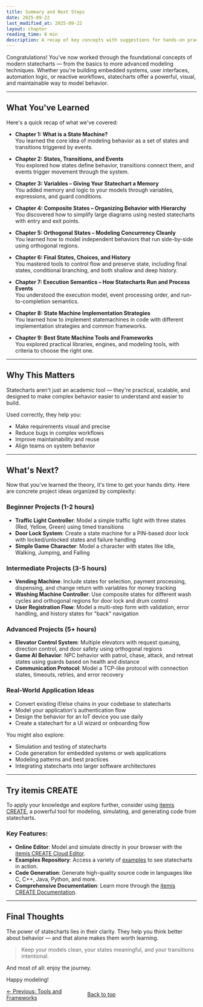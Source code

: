```yaml
---
title: Summary and Next Steps
date: 2025-09-22
last_modified_at: 2025-09-22
layout: chapter
reading_time: 8 min
description: A recap of key concepts with suggestions for hands-on practice, tools, and where to go next.
---
```


Congratulations! You've now worked through the foundational concepts of modern statecharts — from the basics to more advanced modeling techniques. Whether you're building embedded systems, user interfaces, automation logic, or reactive workflows, statecharts offer a powerful, visual, and maintainable way to model behavior.

---

## What You've Learned

Here's a quick recap of what we've covered:

- **Chapter 1: What is a State Machine?**  
  You learned the core idea of modeling behavior as a set of states and transitions triggered by events.

- **Chapter 2: States, Transitions, and Events**  
  You explored how states define behavior, transitions connect them, and events trigger movement through the system.

- **Chapter 3: Variables – Giving Your Statechart a Memory**  
  You added memory and logic to your models through variables, expressions, and guard conditions.

- **Chapter 4: Composite States – Organizing Behavior with Hierarchy**  
  You discovered how to simplify large diagrams using nested statecharts with entry and exit points.

- **Chapter 5: Orthogonal States – Modeling Concurrency Cleanly**  
  You learned how to model independent behaviors that run side-by-side using orthogonal regions.

- **Chapter 6: Final States, Choices, and History**  
  You mastered tools to control flow and preserve state, including final states, conditional branching, and both shallow and deep history.

- **Chapter 7: Execution Semantics – How Statecharts Run and Process Events**  
  You understood the execution model, event processing order, and run-to-completion semantics.

- **Chapter 8: State Machine Implementation Strategies**  
  You learned how to implement statemachines in code with different implementation strategies and common frameworks.

- **Chapter 9: Best State Machine Tools and Frameworks**  
  You explored practical libraries, engines, and modeling tools, with criteria to choose the right one.

---

## Why This Matters

Statecharts aren't just an academic tool — they're practical, scalable, and designed to make complex behavior easier to understand and easier to build.

Used correctly, they help you:
- Make requirements visual and precise
- Reduce bugs in complex workflows
- Improve maintainability and reuse
- Align teams on system behavior

---

## What's Next?

Now that you've learned the theory, it's time to get your hands dirty. Here are concrete project ideas organized by complexity:

### Beginner Projects (1-2 hours)
- **Traffic Light Controller**: Model a simple traffic light with three states (Red, Yellow, Green) using timed transitions
- **Door Lock System**: Create a state machine for a PIN-based door lock with locked/unlocked states and failure handling
- **Simple Game Character**: Model a character with states like Idle, Walking, Jumping, and Falling

### Intermediate Projects (3-5 hours)
- **Vending Machine**: Include states for selection, payment processing, dispensing, and change return with variables for money tracking
- **Washing Machine Controller**: Use composite states for different wash cycles and orthogonal regions for door lock and drum control
- **User Registration Flow**: Model a multi-step form with validation, error handling, and history states for "back" navigation

### Advanced Projects (5+ hours)
- **Elevator Control System**: Multiple elevators with request queuing, direction control, and door safety using orthogonal regions
- **Game AI Behavior**: NPC behavior with patrol, chase, attack, and retreat states using guards based on health and distance
- **Communication Protocol**: Model a TCP-like protocol with connection states, timeouts, retries, and error recovery

### Real-World Application Ideas
- Convert existing if/else chains in your codebase to statecharts
- Model your application's authentication flow
- Design the behavior for an IoT device you use daily
- Create a statechart for a UI wizard or onboarding flow

You might also explore:
- Simulation and testing of statecharts
- Code generation for embedded systems or web applications
- Modeling patterns and best practices
- Integrating statecharts into larger software architectures

---

## Try itemis CREATE

To apply your knowledge and explore further, consider using [itemis CREATE](https://create.itemis.io), a powerful tool for modeling, simulating, and generating code from statecharts.

### Key Features:
- **Online Editor**: Model and simulate directly in your browser with the [itemis CREATE Cloud Editor](https://create.itemis.io).
- **Examples Repository**: Access a variety of [examples](https://www.itemis.com/en/products/itemis-create/documentation/examples) to see statecharts in action.
- **Code Generation**: Generate high-quality source code in languages like C, C++, Java, Python, and more.
- **Comprehensive Documentation**: Learn more through the [itemis CREATE Documentation](https://www.itemis.com/en/products/itemis-create/documentation/user-guide).

---

## Final Thoughts

The power of statecharts lies in their clarity. They help you think better about behavior — and that alone makes them worth learning.

> Keep your models clean, your states meaningful, and your transitions intentional.

And most of all: enjoy the journey.

Happy modeling!

<div style="display: flex; justify-content: space-between; width: 100%; align-items: center;">
  <div style="text-align: left; flex: 2;"><a href="09-tools-and-frameworks.html">← Previous: Tools and Frameworks</a></div>
  <div style="text-align: center; flex: 1;"><a href="#top">Back to top</a></div>
  <div style="text-align: right; flex: 2;"></div>
</div>




